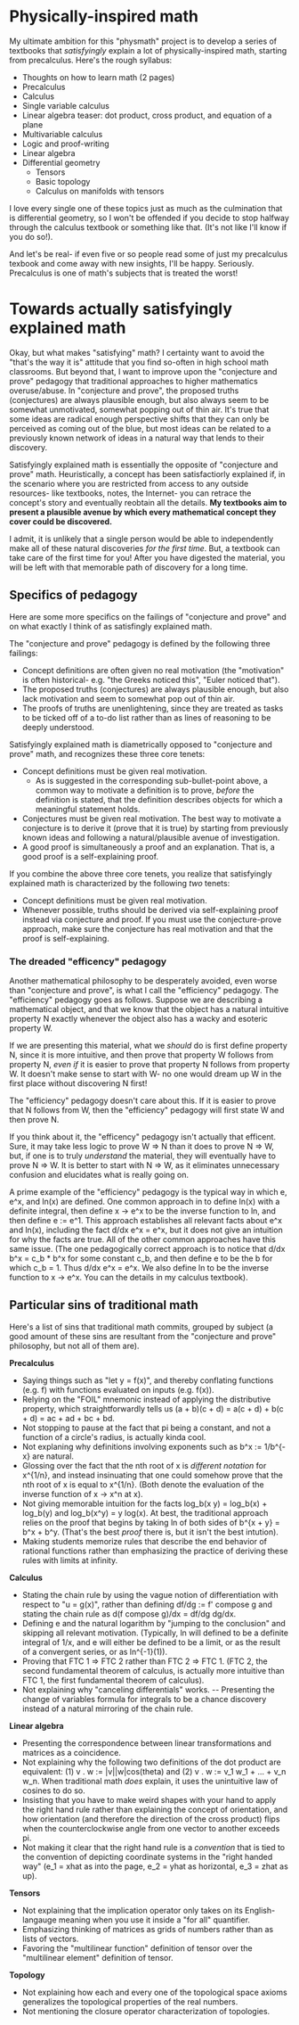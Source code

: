 # Physically-inspired math

My ultimate ambition for this "physmath" project is to develop a series of textbooks that *satisfyingly* explain a lot of physically-inspired math, starting from precalculus. Here's the rough syllabus:

- Thoughts on how to learn math (2 pages)
- Precalculus
- Calculus
- Single variable calculus
- Linear algebra teaser: dot product, cross product, and equation of a plane
- Multivariable calculus
- Logic and proof-writing
- Linear algebra
- Differential geometry
  - Tensors
  - Basic topology
  - Calculus on manifolds with tensors

I love every single one of these topics just as much as the culmination that is differential geometry, so I won't be offended if you decide to stop halfway through the calculus textbook or something like that. (It's not like I'll know if you do so!). 

And let's be real- if even five or so people read some of just my precalculus texbook and come away with new insights, I'll be happy. Seriously. Precalculus is one of math's subjects that is treated the worst!

# Towards actually satisfyingly explained math

Okay, but what makes "satisfying" math? I certainty want to avoid the "that's the way it is" attitude that you find so-often in high school math classrooms. But beyond that, I want to improve upon the "conjecture and prove" pedagogy that traditional approaches to higher mathematics overuse/abuse. In "conjecture and prove", the proposed truths (conjectures) are always plausible enough, but also always seem to be somewhat unmotivated, somewhat popping out of thin air. It's true that some ideas are radical enough perspective shifts that they can only be perceived as coming out of the blue, but most ideas can be related to a previously known network of ideas in a natural way that lends to their discovery.

Satisfyingly explained math is essentially the opposite of "conjecture and prove" math. Heuristically, a concept has been satisfactiorly explained if, in the scenario where you are restricted from access to any outside resources- like textbooks, notes, the Internet- you can retrace the concept's story and eventually reobtain all the details. **My textbooks aim to present a plausible avenue by which every mathematical concept they cover could be discovered.**

I admit, it is unlikely that a single person would be able to independently make all of these natural discoveries *for the first time*. But, a textbook can take care of the first time for you! After you have digested the material, you will be left with that memorable path of discovery for a long time.

## Specifics of pedagogy

Here are some more specifics on the failings of "conjecture and prove" and on what exactly I think of as satisfingly explained math.

The "conjecture and prove" pedagogy is defined by the following three failings:

- Concept definitions are often given no real motivation (the "motivation" is often historical- e.g. "the Greeks noticed this", "Euler noticed that").
- The proposed truths (conjectures) are always plausible enough, but also lack motivation and seem to somewhat pop out of thin air.
- The proofs of truths are unenlightening, since they are treated as tasks to be ticked off of a to-do list rather than as lines of reasoning to be deeply understood.

Satisfyingly explained math is diametrically opposed to "conjecture and prove" math, and recognizes these three core tenets:

- Concept definitions must be given real motivation.
  - As is suggested in the corresponding sub-bullet-point above, a common way to motivate a definition is to prove, *before* the definition is stated, that the definition describes objects for which a meaningful statement holds. 
- Conjectures must be given real motivation. The best way to motivate a conjecture is to derive it (prove that it is true) by starting from previously known ideas and following a natural/plausible avenue of investigation.
- A good proof is simultaneously a proof and an explanation. That is, a good proof is a self-explaining proof.

If you combine the above three core tenets, you realize that satisfyingly explained math is characterized by the following *two* tenets:

- Concept definitions must be given real motivation.
- Whenever possible, truths should be derived via self-explaining proof instead via conjecture and proof. If you must use the conjecture-prove approach, make sure the conjecture has real motivation and that the proof is self-explaining.

### The dreaded "efficency" pedagogy

Another mathematical philosophy to be desperately avoided, even worse than "conjecture and prove", is what I call the "efficiency" pedagogy. The "efficiency" pedagogy goes as follows. Suppose we are describing a mathematical object, and that we know that the object has a natural intuitive property N exactly whenever the object also has a wacky and esoteric property W.

If we are presenting this material, what we *should* do is first define property N, since it is more intuitive, and then prove that property W follows from property N, *even if* it is easier to prove that property N follows from property W. It doesn't make sense to start with W- no one would dream up W in the first place without discovering N first!

The "efficiency" pedagogy doesn't care about this. If it is easier to prove that N follows from W, then the "efficiency" pedagogy will first state W and then prove N.

If you think about it, the "efficency" pedagogy isn't actually that efficent. Sure, it may take less logic to prove W => N than it does to prove N => W, but, if one is to truly *understand* the material, they will eventually have to prove N => W. It is better to start with N => W, as it eliminates unnecessary confusion and elucidates what is really going on.

A prime example of the "efficiency" pedagogy is the typical way in which e, e^x, and ln(x) are defined. One common approach in to define ln(x) with a definite integral, then define x -> e^x to be the inverse function to ln, and then define e := e^1. This approach establishes all relevant facts about e^x and ln(x), including the fact d/dx e^x = e^x, but it does not give an intuition for why the facts are true. All of the other common approaches have this same issue. (The one pedagogically correct approach is to notice that d/dx b^x = c_b * b^x for some constant c_b, and then define e to be the b for which c_b = 1. Thus d/dx e^x = e^x. We also define ln to be the inverse function to x -> e^x. You can the details in my calculus textbook).

## Particular sins of traditional math

Here's a list of sins that traditional math commits, grouped by subject (a good amount of these sins are resultant from the "conjecture and prove" philosophy, but not all of them are).

**Precalculus**
- Saying things such as "let y = f(x)", and thereby conflating functions (e.g. f) with functions evaluated on inputs (e.g. f(x)).
- Relying on the "FOIL" mnemonic instead of applying the distributive property, which straightforwardly tells us (a + b)(c + d) = a(c + d) + b(c + d) = ac + ad + bc + bd.
- Not stopping to pause at the fact that pi being a constant, and not a function of a circle's radius, is actually kinda cool.
- Not explaning why definitions involving exponents such as b^x := 1/b^{-x} are natural.
- Glossing over the fact that the nth root of x is *different notation* for x^{1/n}, and instead insinuating that one could somehow prove that the nth root of x is equal to x^{1/n}. (Both denote the evaluation of the inverse function of x -> x^n at x).
- Not giving memorable intuition for the facts log_b(x y) = log_b(x) + log_b(y) and log_b(x^y) = y log(x). At best, the traditional approach relies on the proof that begins by taking ln of both sides of b^{x + y} = b^x + b^y. (That's the best *proof* there is, but it isn't the best intution).
- Making students memorize rules that describe the end behavior of rational functions rather than emphasizing the practice of deriving these rules with limits at infinity. 

**Calculus**
- Stating the chain rule by using the vague notion of differentiation with respect to "u = g(x)", rather than defining df/dg := f' compose g and stating the chain rule as d(f compose g)/dx = df/dg dg/dx.
- Defining e and the natural logarithm by "jumping to the conclusion" and skipping all relevant motivation. (Typically, ln will defined to be a definite integral of 1/x, and e will either be defined to be a limit, or as the result of a convergent series, or as ln^{-1}(1)).
- Proving that FTC 1 => FTC 2 rather than FTC 2 => FTC 1. (FTC 2, the second fundamental theorem of calculus, is actually more intuitive than FTC 1, the first fundamental theorem of calculus).
- Not explaining why "canceling differentials" works.
-- Presenting the change of variables formula for integrals to be a chance discovery instead of a natural mirroring of the chain rule.

**Linear algebra**
- Presenting the correspondence between linear transformations and matrices as a coincidence.
- Not explaining why the following two definitions of the dot product are equivalent: (1) v . w := |v||w|cos(theta) and (2) v . w := v_1 w_1 + ... + v_n w_n. When traditional math *does* explain, it uses the unintuitive law of cosines to do so.
- Insisting that you have to make weird shapes with your hand to apply the right hand rule rather than explaining the concept of orientation, and how orientation (and therefore the direction of the cross product) flips when the counterclockwise angle from one vector to another exceeds pi.
- Not making it clear that the right hand rule is a *convention* that is tied to the convention of depicting coordinate systems in the "right handed way" (e_1 = xhat as into the page, e_2 = yhat as horizontal, e_3 = zhat as up).

**Tensors**
- Not explaining that the implication operator only takes on its English-langauge meaning when you use it inside a "for all" quantifier.
- Emphasizing thinking of matrices as grids of numbers rather than as lists of vectors.
- Favoring the "multilinear function" definition of tensor over the "multilinear element" definition of tensor.

**Topology**
- Not explaining how each and every one of the topological space axioms generalizes the topological properties of the real numbers.
- Not mentioning the closure operator characterization of topologies.
